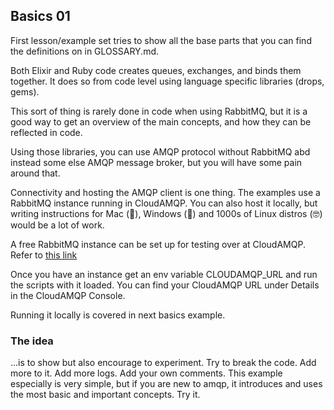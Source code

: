 ## Basics 01

First lesson/example set tries to show all the base parts that you can find the definitions on in GLOSSARY.md.

Both Elixir and Ruby code creates queues, exchanges, and binds them together. It does so from code level using language specific libraries (drops, gems).

This sort of thing is rarely done in code when using RabbitMQ, but it is a good way to get an overview of the main concepts, and how they can be reflected in code.

Using those libraries, you can use AMQP protocol without RabbitMQ abd instead some else AMQP message broker, but you will have some pain around that.

Connectivity and hosting the AMQP client is one thing. The examples use a RabbitMQ instance running in CloudAMQP. You can also host it locally, but writing instructions for Mac (🤢), Windows (🤮) and 1000s of Linux distros (🤓) would be a lot of work.

A free RabbitMQ instance can be set up for testing over at CloudAMQP. Refer to [this link](https://www.cloudamqp.com/blog/part1-rabbitmq-for-beginners-what-is-rabbitmq.html#set_up_instance)

Once you have an instance get an env variable CLOUDAMQP_URL and run the scripts with it loaded. You can find your CloudAMQP URL under Details in the CloudAMQP Console.

Running it locally is covered in next basics example.

### The idea

...is to show but also encourage to experiment. Try to break the code. Add more to it. Add more logs. Add your own comments.
This example especially is very simple, but if you are new to amqp, it introduces and uses the most basic and important concepts. Try it.
